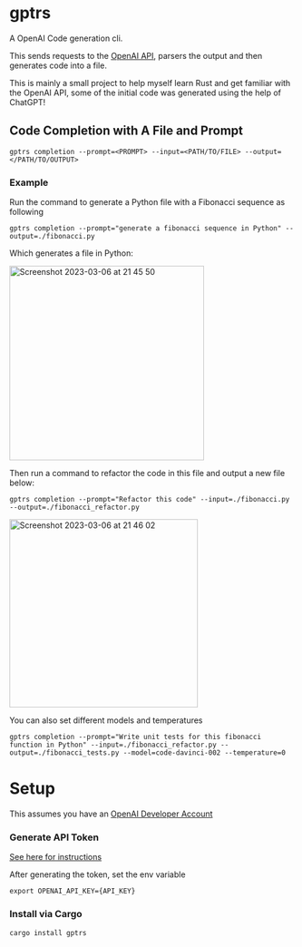 # gptrs 

A OpenAI Code generation cli. 

This sends requests to the [OpenAI API](https://platform.openai.com/), parsers the output and then generates code into a file.

This is mainly a small project to help myself learn Rust and get familiar with the OpenAI API, some of the initial code was generated using the help of ChatGPT!

## Code Completion with A File and Prompt

```
gptrs completion --prompt=<PROMPT> --input=<PATH/TO/FILE> --output=</PATH/TO/OUTPUT>
```

### Example

Run the command to generate a Python file with a Fibonacci sequence as following

```
gptrs completion --prompt="generate a fibonacci sequence in Python" --output=./fibonacci.py
```

Which generates a file in Python:

<img width="343" alt="Screenshot 2023-03-06 at 21 45 50" src="https://user-images.githubusercontent.com/20296911/223241097-69448416-5457-4a77-9403-1c6ca4d70840.png">

Then run a command to refactor the code in this file and output a new file below:

```
gptrs completion --prompt="Refactor this code" --input=./fibonacci.py --output=./fibonacci_refactor.py 
```

<img width="332" alt="Screenshot 2023-03-06 at 21 46 02" src="https://user-images.githubusercontent.com/20296911/223241154-b21f7e08-a103-4148-9479-7ffa8933e257.png">

You can also set different models and temperatures 
```
gptrs completion --prompt="Write unit tests for this fibonacci function in Python" --input=./fibonacci_refactor.py --output=./fibonacci_tests.py --model=code-davinci-002 --temperature=0
```

# Setup

This assumes you have an [OpenAI Developer Account](https://platform.openai.com/)

### Generate API Token 

[See here for instructions](https://platform.openai.com/account/api-keys)

After generating the token, set the env variable 
```
export OPENAI_API_KEY={API_KEY}
```

### Install via Cargo 
```
cargo install gptrs
```
